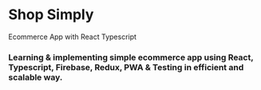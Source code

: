 # Shop Simply

Ecommerce App with React Typescript

### Learning & implementing simple ecommerce app using React, Typescript, Firebase, Redux, PWA & Testing in efficient and scalable way.
